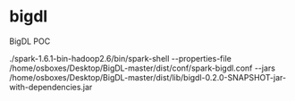 # bigdl
BigDL POC

./spark-1.6.1-bin-hadoop2.6/bin/spark-shell --properties-file /home/osboxes/Desktop/BigDL-master/dist/conf/spark-bigdl.conf --jars /home/osboxes/Desktop/BigDL-master/dist/lib/bigdl-0.2.0-SNAPSHOT-jar-with-dependencies.jar
